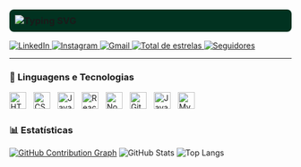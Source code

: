 <h3 align="left" style="background-color:#013220; padding: 10px; border-radius: 8px;">
  <img 
    src="https://readme-typing-svg.demolab.com?font=Fira+Code&size=22&pause=1000&color=00FF88&center=false&vCenter=false&width=435&lines=Hi%2C+I'm+%40Leo+Marino;Front-end+Developer+in+progress...;Future+Full-stack+Developer;Always+learning+web+technologies!" 
    alt="Typing SVG" 
  />
</h3>























<a href="https://www.linkedin.com/in/leonardomarinoss/" target="_blank">
    <img 
      alt="LinkedIn" 
      title="Me adicione no LinkedIn" 
      src="https://img.shields.io/badge/LinkedIn-0077B5?style=for-the-badge&logo=linkedin&logoColor=white"
    />
  </a>


  <a href="https://www.instagram.com/leo_marino__/" target="_blank">
    <img 
      alt="Instagram" 
      title="Me siga no Instagram" 
      src="https://img.shields.io/badge/Instagram-E4405F?style=for-the-badge&logo=instagram&logoColor=white"
    />
  </a>


  <a href="mailto:marinoleo51@gmail.com" target="_blank">
    <img 
      alt="Gmail" 
      title="Me envie um e-mail" 
      src="https://img.shields.io/badge/Gmail-D14836?style=for-the-badge&logo=gmail&logoColor=white"
    />
  </a>
    <a href="https://github.com/Marinoleo96351?tab=repositories&sort=stargazers">
        <img 
            alt="Total de estrelas" 
            title="Total de estrelas GitHub" 
            src="https://custom-icon-badges.demolab.com/github/stars/Marinoleo96351?color=55960c&style=for-the-badge&labelColor=488207&logo=star&label=estrelas"
        />
    </a>
    <a href="https://github.com/Marinoleo96351?tab=followers">
        <img 
            alt="Seguidores" 
            title="Me siga no GitHub" 
            src="https://custom-icon-badges.demolab.com/github/followers/Marinoleo96351?color=236ad3&labelColor=1155ba&style=for-the-badge&logo=github&label=Seguidores&logoColor=white"
        />
    </a>
</p>

---

### 🤖 Linguagens e Tecnologias

<img 
    align="left" 
    alt="HTML"
    title="HTML" 
    width="30px" 
    style="padding-right: 10px;" 
    src="https://cdn.jsdelivr.net/gh/devicons/devicon@latest/icons/html5/html5-original.svg" 
/>
<img 
    align="left" 
    alt="CSS" 
    title="CSS"
    width="30px" 
    style="padding-right: 10px;" 
    src="https://cdn.jsdelivr.net/gh/devicons/devicon@latest/icons/css3/css3-original.svg" 
/>
<img 
    align="left" 
    alt="JavaScript" 
    title="JavaScript"
    width="30px" 
    style="padding-right: 10px;" 
    src="https://cdn.jsdelivr.net/gh/devicons/devicon@latest/icons/javascript/javascript-original.svg" 
/>

<img 
    align="left" 
    alt="React"
    title="React" 
    width="30px" 
    style="padding-right: 10px;" 
    src="https://cdn.jsdelivr.net/gh/devicons/devicon@latest/icons/react/react-original.svg" 
/>
<img 
    align="left" 
    alt="Node.js"
    title="Node.js" 
    width="30px" 
    style="padding-right: 10px;" 
    src="https://cdn.jsdelivr.net/gh/devicons/devicon@latest/icons/nodejs/nodejs-original.svg" 
/>
<img 
    align="left" 
    alt="Git"
    title="Git" 
    width="30px" 
    style="padding-right: 10px;" 
    src="https://cdn.jsdelivr.net/gh/devicons/devicon@latest/icons/git/git-original.svg" 
/>
<img 
    align="left" 
    alt="Java"
    title="Java" 
    width="30px" 
    style="padding-right: 10px;" 
    src="https://cdn.jsdelivr.net/gh/devicons/devicon@latest/icons/java/java-original.svg" 
/>
<img 
    align="left" 
    alt="MySQL" 
    title="MySQL"
    width="30px" 
    style="padding-right: 10px;" 
    src="https://cdn.jsdelivr.net/gh/devicons/devicon@latest/icons/mysql/mysql-original.svg" 
/>


<br/>
<br/>

### 📊 Estatísticas


  [![GitHub Contribution Graph](https://github-readme-activity-graph.vercel.app/graph?username=Marinoleo96351&theme=chartreuse-dark)](https://github.com/ashutosh00710/github-readme-activity-graph)
  ![GitHub Stats](https://github-readme-stats.vercel.app/api?username=Marinoleo96351&show_icons=true&theme=chartreuse-dark)
  ![Top Langs](https://github-readme-stats.vercel.app/api/top-langs/?username=Marinoleo96351&layout=compact&theme=chartreuse-dark)





